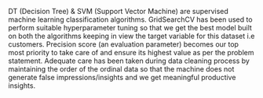 DT (Decision Tree) & SVM (Support Vector Machine) are supervised machine learning classification algorithms.
GridSearchCV has been used to perform suitable hyperparameter tuning so that we get the best model built on both the algorithms keeping in view the target variable for this dataset i.e customers.
Precision score (an evaluation parameter) becomes our top most priority to take care of and ensure its highest value as per the problem statement.
Adequate care has been taken during data cleaning process by maintaining the order of the ordinal data so that the machine does not generate false impressions/insights and we get meaningful productive insights.


